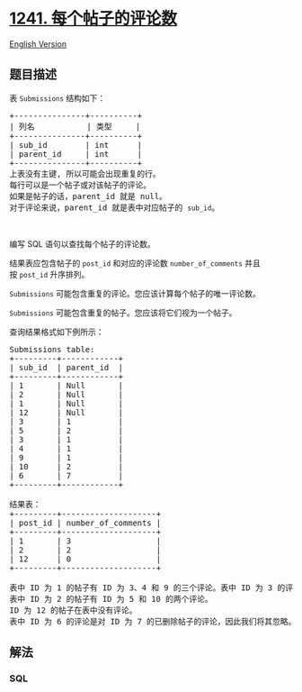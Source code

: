 # [1241. 每个帖子的评论数](https://leetcode-cn.com/problems/number-of-comments-per-post)

[English Version](https://github.com/yanglr/leetcode-ac/blob/master/assets/1200-1299/1241.Number%20of%20Comments%20per%20Post/README_EN.md)

## 题目描述

<!-- 这里写题目描述 -->

<p>表&nbsp;<code>Submissions</code> 结构如下：</p>

<pre>
+---------------+----------+
| 列名           | 类型     |
+---------------+----------+
| sub_id        | int      |
| parent_id     | int      |
+---------------+----------+
上表没有主键, 所以可能会出现重复的行。
每行可以是一个帖子或对该帖子的评论。
如果是帖子的话，parent_id 就是 null。
对于评论来说，parent_id 就是表中对应帖子的 <code>sub_id</code>。
</pre>

<p>&nbsp;</p>

<p>编写 SQL 语句以查找每个帖子的评论数。</p>

<p>结果表应包含帖子的&nbsp;<code>post_id</code> 和对应的评论数&nbsp;<code>number_of_comments</code> 并且按&nbsp;<code>post_id</code>&nbsp;升序排列。</p>

<p><code>Submissions</code> 可能包含重复的评论。您应该计算每个帖子的唯一评论数。</p>

<p><code>Submissions</code> 可能包含重复的帖子。您应该将它们视为一个帖子。</p>

<p>查询结果格式如下例所示：</p>

<pre>
Submissions table:
+---------+------------+
| sub_id  | parent_id  |
+---------+------------+
| 1       | Null       |
| 2       | Null       |
| 1       | Null       |
| 12      | Null       |
| 3       | 1          |
| 5       | 2          |
| 3       | 1          |
| 4       | 1          |
| 9       | 1          |
| 10      | 2          |
| 6       | 7          |
+---------+------------+

结果表：
+---------+--------------------+
| post_id | number_of_comments |
+---------+--------------------+
| 1       | 3                  |
| 2       | 2                  |
| 12      | 0                  |
+---------+--------------------+

表中 ID 为 1 的帖子有 ID 为 3、4 和 9 的三个评论。表中 ID 为 3 的评论重复出现了，所以我们只对它进行了一次计数。
表中 ID 为 2 的帖子有 ID 为 5 和 10 的两个评论。
ID 为 12 的帖子在表中没有评论。
表中 ID 为 6 的评论是对 ID 为 7 的已删除帖子的评论，因此我们将其忽略。
</pre>


## 解法

<!-- 这里可写通用的实现逻辑 -->

<!-- tabs:start -->

### **SQL**

```sql

```

<!-- tabs:end -->